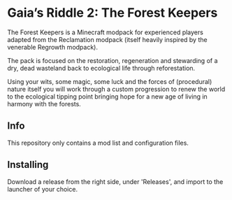 # Gaia’s Riddle 2: The Forest Keepers

The Forest Keepers is a Minecraft modpack for experienced players adapted from the Reclamation modpack (itself heavily inspired by the venerable Regrowth modpack).

The pack is focused on the restoration, regeneration and stewarding of a dry, dead wasteland back to ecological life through reforestation.

Using your wits, some magic, some luck and the forces of (procedural) nature itself you will work through a custom progression to renew the world to the ecological tipping point bringing hope for a new age of living in harmony with the forests. 

## Info

This repository only contains a mod list and configuration files.

## Installing

Download a release from the right side, under 'Releases', and import to the launcher of your choice.